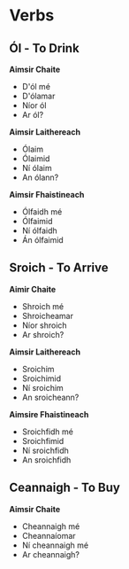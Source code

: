 # Verbs

## Ól - To Drink

**Aimsir Chaite**

- D'ól mé
- D'ólamar
- Níor ól
- Ar ól?

**Aimsir Laithereach**

- Ólaim
- Ólaimid
- Ní ólaim
- An ólann?

**Aimsir Fhaistineach**

- Ólfaidh mé
- Ólfaimid
- Ní ólfaidh
- Án ólfaimid

## Sroich - To Arrive

**Aimir Chaite**

- Shroich mé
- Shroicheamar
- Níor shroich
- Ar shroich?

**Aimsir Laithereach**

- Sroichim
- Sroichimid
- Ní sroichim
- An sroicheann?

**Aimsire Fhaistineach**

- Sroichfidh mé
- Sroichfimid
- Ní sroichfidh
- An sroichfidh

## Ceannaigh - To Buy

**Aimsir Chaite**

- Cheannaigh mé
- Cheannaíomar
- Ní cheannaigh mé
- Ar cheannaigh?
